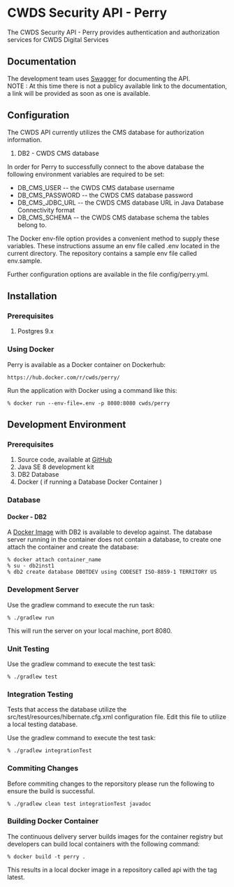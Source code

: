 # CWDS Security API - Perry

The CWDS Security API - Perry provides authentication and authorization services for CWDS Digital Services

## Documentation

The development team uses [Swagger](http://swagger.io/) for documenting the API.  
NOTE : At this time there is not a publicy available link to the documentation, a link will be provided as soon as one is available.

## Configuration

The CWDS API currently utilizes the CMS database for authorization information.

1. DB2 - CWDS CMS database

In order for Perry to successfully connect to the above database the following environment variables are required to be set:

- DB_CMS_USER -- the CWDS CMS database username
- DB_CMS_PASSWORD -- the CWDS CMS database password
- DB_CMS_JDBC_URL -- the CWDS CMS database URL in Java Database Connectivity format
- DB_CMS_SCHEMA -- the CWDS CMS database schema the tables belong to.

The Docker env-file option provides a convenient method to supply these variables. These instructions assume an env file called .env located in the current directory. The repository contains a sample env file called env.sample.

Further configuration options are available in the file config/perry.yml.

## Installation

### Prerequisites

1.  Postgres 9.x

### Using Docker

Perry is available as a Docker container on Dockerhub:

    https://hub.docker.com/r/cwds/perry/

Run the application with Docker using a command like this:

    % docker run --env-file=.env -p 8080:8080 cwds/perry

## Development Environment

### Prerequisites

1. Source code, available at [GitHub](https://github.com/ca-cwds/perry)
1. Java SE 8 development kit
1. DB2 Database
1. Docker ( if running a Database Docker Container )

### Database 

#### Docker - DB2
A [Docker Image](https://hub.docker.com/r/cwds/db2/) with DB2 is available to develop against.  The database server running in the container does not contain a database, to create one attach the container and create the database:
    
    % docker attach container_name
    % su - db2inst1
    % db2 create database DB0TDEV using CODESET ISO-8859-1 TERRITORY US

### Development Server

Use the gradlew command to execute the run task:

    % ./gradlew run

This will run the server on your local machine, port 8080.

### Unit Testing

Use the gradlew command to execute the test task:

    % ./gradlew test

### Integration Testing
Tests that access the database utilize the src/test/resources/hibernate.cfg.xml configuration file. Edit this file to utilize a local testing database.

Use the gradlew command to execute the test task:

    % ./gradlew integrationTest
    
### Commiting Changes

Before commiting changes to the reporsitory please run the following to ensure the build is successful.

    % ./gradlew clean test integrationTest javadoc

### Building Docker Container

The continuous delivery server builds images for the container registry but developers can build local containers with
the following command:

    % docker build -t perry .

This results in a local docker image in a repository called api with the tag latest.
